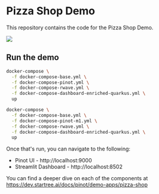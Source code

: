 # Pizza Shop Demo

This repository contains the code for the Pizza Shop Demo. 

![](images/architecture.png)

## Run the demo

```bash
docker-compose \
  -f docker-compose-base.yml \
  -f docker-compose-pinot.yml \
  -f docker-compose-rwave.yml \
  -f docker-compose-dashboard-enriched-quarkus.yml \
  up
```

```bash
docker-compose \
  -f docker-compose-base.yml \
  -f docker-compose-pinot-m1.yml \
  -f docker-compose-rwave.yml \
  -f docker-compose-dashboard-enriched-quarkus.yml \
  up
```

Once that's run, you can navigate to the following:

* Pinot UI - http://localhost:9000
* Streamlit Dashboard - http://localhost:8502

You can find a deeper dive on each of the components at https://dev.startree.ai/docs/pinot/demo-apps/pizza-shop

